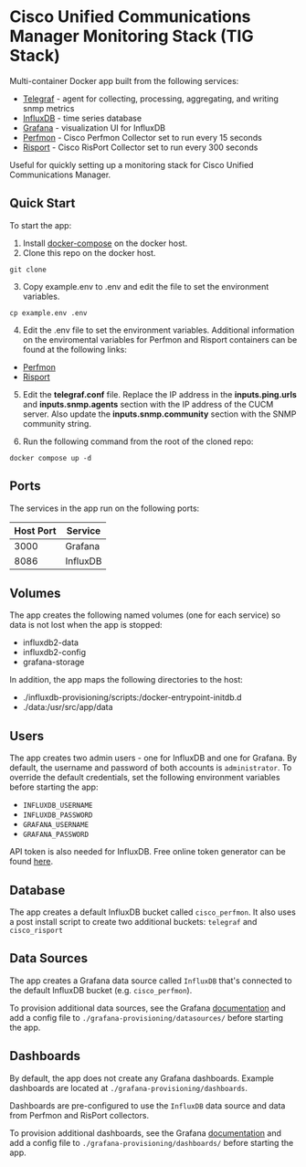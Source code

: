 # Cisco Unified Communications Manager Monitoring Stack (TIG Stack)

Multi-container Docker app built from the following services:

* [Telegraf](https://github.com/influxdata/telegraf) - agent for collecting, processing, aggregating, and writing snmp metrics
* [InfluxDB](https://github.com/influxdata/influxdb) - time series database
* [Grafana](https://github.com/grafana/grafana) - visualization UI for InfluxDB
* [Perfmon](https://github.com/sieteunoseis/perfmon-influx-exporter) - Cisco Perfmon Collector set to run every 15 seconds
* [Risport](https://github.com/sieteunoseis/risport-influx-exporter) -  Cisco RisPort Collector set to run every 300 seconds

Useful for quickly setting up a monitoring stack for Cisco Unified Communications Manager.

## Quick Start

To start the app:

1. Install [docker-compose](https://docs.docker.com/compose/install/) on the docker host.
2. Clone this repo on the docker host.
```
git clone
```
3. Copy example.env to .env and edit the file to set the environment variables.
```
cp example.env .env
```
4. Edit the .env file to set the environment variables. Additional information on the enviromental variables for Perfmon and Risport containers can be found at the following links:

* [Perfmon](https://github.com/sieteunoseis/perfmon-influx-exporter)
* [Risport](https://github.com/sieteunoseis/risport-influx-exporter)


5. Edit the **telegraf.conf** file. Replace the IP address in the **inputs.ping.urls** and **inputs.snmp.agents** section with the IP address of the CUCM server. Also update the **inputs.snmp.community** section with the SNMP community string.

6. Run the following command from the root of the cloned repo:
```
docker compose up -d
```

## Ports

The services in the app run on the following ports:

| Host Port | Service |
| - | - |
| 3000 | Grafana |
| 8086 | InfluxDB |

## Volumes

The app creates the following named volumes (one for each service) so data is not lost when the app is stopped:

* influxdb2-data
* influxdb2-config
* grafana-storage

In addition, the app maps the following directories to the host:

* ./influxdb-provisioning/scripts:/docker-entrypoint-initdb.d
* ./data:/usr/src/app/data

## Users

The app creates two admin users - one for InfluxDB and one for Grafana. By default, the username and password of both accounts is `administrator`. To override the default credentials, set the following environment variables before starting the app:

* `INFLUXDB_USERNAME`
* `INFLUXDB_PASSWORD`
* `GRAFANA_USERNAME`
* `GRAFANA_PASSWORD`

API token is also needed for InfluxDB. Free online token generator can be found [here](https://it-tools.tech/token-generator).

## Database

The app creates a default InfluxDB bucket called `cisco_perfmon`. It also uses a post install script to create two additional buckets: `telegraf` and `cisco_risport`

## Data Sources

The app creates a Grafana data source called `InfluxDB` that's connected to the default InfluxDB bucket (e.g. `cisco_perfmon`).

To provision additional data sources, see the Grafana [documentation](http://docs.grafana.org/administration/provisioning/#datasources) and add a config file to `./grafana-provisioning/datasources/` before starting the app.

## Dashboards

By default, the app does not create any Grafana dashboards. Example dashboards are located at `./grafana-provisioning/dashboards`.

Dashboards are pre-configured to use the `InfluxDB` data source and data from Perfmon and RisPort collectors.

To provision additional dashboards, see the Grafana [documentation](http://docs.grafana.org/administration/provisioning/#dashboards) and add a config file to `./grafana-provisioning/dashboards/` before starting the app.